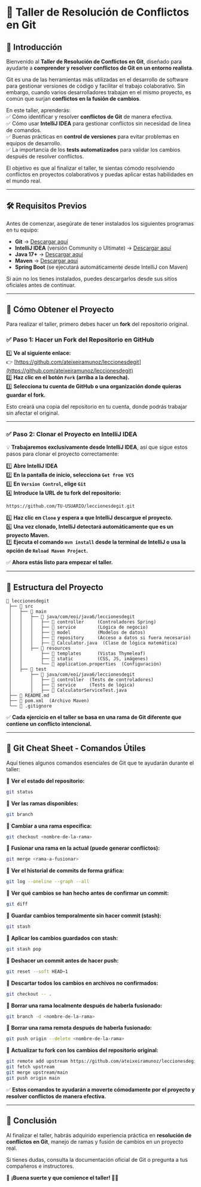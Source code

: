 
# 🚀 **Taller de Resolución de Conflictos en Git**

## 📌 **Introducción**
Bienvenido al **Taller de Resolución de Conflictos en Git**, diseñado para ayudarte a **comprender y resolver conflictos de Git en un entorno realista**.

Git es una de las herramientas más utilizadas en el desarrollo de software para gestionar versiones de código y facilitar el trabajo colaborativo. Sin embargo, cuando varios desarrolladores trabajan en el mismo proyecto, es común que surjan **conflictos en la fusión de cambios**.

En este taller, aprenderás:  
✅ Cómo identificar y resolver **conflictos de Git** de manera efectiva.  
✅ Cómo usar **IntelliJ IDEA** para gestionar conflictos sin necesidad de línea de comandos.  
✅ Buenas prácticas en **control de versiones** para evitar problemas en equipos de desarrollo.  
✅ La importancia de los **tests automatizados** para validar los cambios después de resolver conflictos.

El objetivo es que al finalizar el taller, te sientas cómodo resolviendo conflictos en proyectos colaborativos y puedas aplicar estas habilidades en el mundo real.

---

## 🛠 **Requisitos Previos**
Antes de comenzar, asegúrate de tener instalados los siguientes programas en tu equipo:

- **Git** → [Descargar aquí](https://git-scm.com/downloads)
- **IntelliJ IDEA** (versión Community o Ultimate) → [Descargar aquí](https://www.jetbrains.com/idea/download/)
- **Java 17+** → [Descargar aquí](https://www.oracle.com/java/technologies/javase/jdk17-archive-downloads.html)
- **Maven** → [Descargar aquí](https://maven.apache.org/download.cgi)
- **Spring Boot** (se ejecutará automáticamente desde IntelliJ con Maven)

Si aún no los tienes instalados, puedes descargarlos desde sus sitios oficiales antes de continuar.

---

## 🔄 **Cómo Obtener el Proyecto**
Para realizar el taller, primero debes hacer un **fork** del repositorio original.

### ✅ **Paso 1: Hacer un Fork del Repositorio en GitHub**
1️⃣ **Ve al siguiente enlace:**  
👉 [https://github.com/ateixeiramunoz/leccionesdegit](https://github.com/ateixeiramunoz/leccionesdegit)  
2️⃣ **Haz clic en el botón `Fork` (arriba a la derecha).**  
3️⃣ **Selecciona tu cuenta de GitHub o una organización donde quieras guardar el fork.**

Esto creará una copia del repositorio en tu cuenta, donde podrás trabajar sin afectar el original.

---

### ✅ **Paso 2: Clonar el Proyecto en IntelliJ IDEA**
💡 **Trabajaremos exclusivamente desde IntelliJ IDEA**, así que sigue estos pasos para clonar el proyecto correctamente:

1️⃣ **Abre IntelliJ IDEA**  
2️⃣ **En la pantalla de inicio, selecciona `Get from VCS`**  
3️⃣ **En `Version Control`, elige `Git`**  
4️⃣ **Introduce la URL de tu fork del repositorio:**
   ```
   https://github.com/TU-USUARIO/leccionesdegit.git
   ```
5️⃣ **Haz clic en `Clone` y espera a que IntelliJ descargue el proyecto.**  
6️⃣ **Una vez clonado, IntelliJ detectará automáticamente que es un proyecto Maven.**  
7️⃣ **Ejecuta el comando `mvn install` desde la terminal de IntelliJ o usa la opción de `Reload Maven Project`.**

✅ **Ahora estás listo para empezar el taller.**

---

## 📂 **Estructura del Proyecto**
```
📂 leccionesdegit
 ├── 📂 src
 │   ├── 📂 main
 │   │   ├── 📂 java/com/eoi/java6/leccionesdegit
 │   │   │   ├── 📂 controller     (Controladores Spring)
 │   │   │   ├── 📂 service        (Lógica de negocio)
 │   │   │   ├── 📂 model          (Modelos de datos)
 │   │   │   ├── 📂 repository     (Acceso a datos si fuera necesario)
 │   │   │   ├── 📄 Calculator.java  (Clase de lógica matemática)
 │   │   ├── 📂 resources
 │   │       ├── 📂 templates      (Vistas Thymeleaf)
 │   │       ├── 📂 static         (CSS, JS, imágenes)
 │   │       └── 📄 application.properties  (Configuración)
 │   ├── 📂 test
 │       ├── 📂 java/com/eoi/java6/leccionesdegit
 │       │   ├── 📂 controller  (Tests de controladores)
 │       │   ├── 📂 service     (Tests de lógica)
 │       │   ├── 📄 CalculatorServiceTest.java
 ├── 📄 README.md
 ├── 📄 pom.xml  (Archivo Maven)
 └── 📄 .gitignore
```

✅ **Cada ejercicio en el taller se basa en una rama de Git diferente que contiene un conflicto intencional.**

---

## 🚀 **Git Cheat Sheet - Comandos Útiles**
Aquí tienes algunos comandos esenciales de Git que te ayudarán durante el taller:

🔹 **Ver el estado del repositorio:**
```bash
git status
```

🔹 **Ver las ramas disponibles:**
```bash
git branch
```

🔹 **Cambiar a una rama específica:**
```bash
git checkout <nombre-de-la-rama>
```

🔹 **Fusionar una rama en la actual (puede generar conflictos):**
```bash
git merge <rama-a-fusionar>
```

🔹 **Ver el historial de commits de forma gráfica:**
```bash
git log --oneline --graph --all
```

🔹 **Ver qué cambios se han hecho antes de confirmar un commit:**
```bash
git diff
```

🔹 **Guardar cambios temporalmente sin hacer commit (stash):**
```bash
git stash
```

🔹 **Aplicar los cambios guardados con stash:**
```bash
git stash pop
```

🔹 **Deshacer un commit antes de hacer push:**
```bash
git reset --soft HEAD~1
```

🔹 **Descartar todos los cambios en archivos no confirmados:**
```bash
git checkout -- .
```

🔹 **Borrar una rama localmente después de haberla fusionado:**
```bash
git branch -d <nombre-de-la-rama>
```

🔹 **Borrar una rama remota después de haberla fusionado:**
```bash
git push origin --delete <nombre-de-la-rama>
```

🔹 **Actualizar tu fork con los cambios del repositorio original:**
```bash
git remote add upstream https://github.com/ateixeiramunoz/leccionesdegit.git
git fetch upstream
git merge upstream/main
git push origin main
```

✅ **Estos comandos te ayudarán a moverte cómodamente por el proyecto y resolver conflictos de manera efectiva.**

---

## 🎯 **Conclusión**
Al finalizar el taller, habrás adquirido experiencia práctica en **resolución de conflictos en Git**, manejo de ramas y fusión de cambios en un proyecto real.

Si tienes dudas, consulta la documentación oficial de Git o pregunta a tus compañeros e instructores.

📌 **¡Buena suerte y que comience el taller! 🚀🔥**

